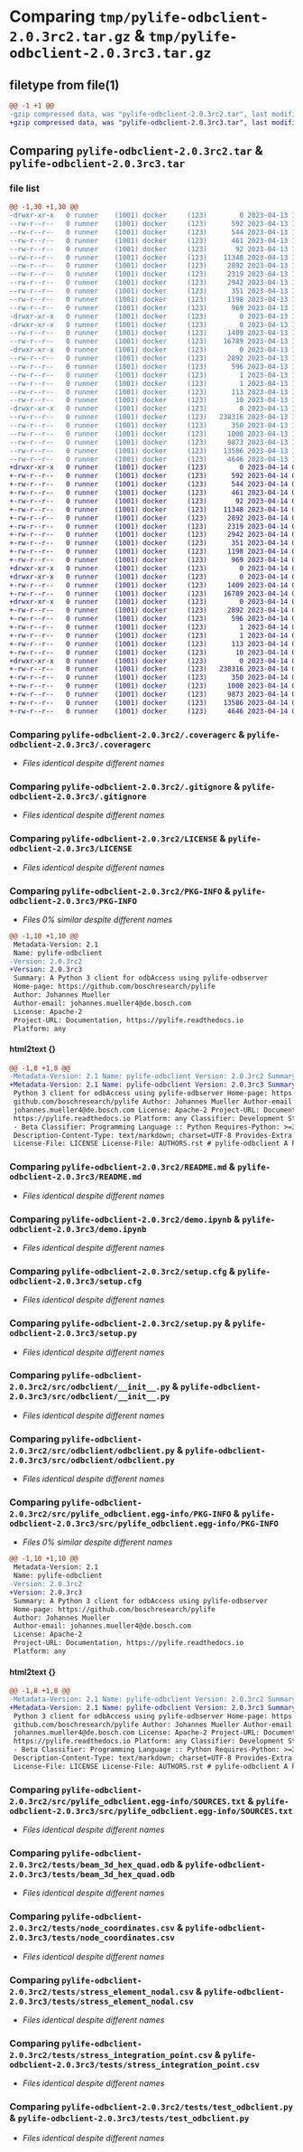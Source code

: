 # Comparing `tmp/pylife-odbclient-2.0.3rc2.tar.gz` & `tmp/pylife-odbclient-2.0.3rc3.tar.gz`

## filetype from file(1)

```diff
@@ -1 +1 @@
-gzip compressed data, was "pylife-odbclient-2.0.3rc2.tar", last modified: Thu Apr 13 11:11:21 2023, max compression
+gzip compressed data, was "pylife-odbclient-2.0.3rc3.tar", last modified: Fri Apr 14 08:12:11 2023, max compression
```

## Comparing `pylife-odbclient-2.0.3rc2.tar` & `pylife-odbclient-2.0.3rc3.tar`

### file list

```diff
@@ -1,30 +1,30 @@
-drwxr-xr-x   0 runner    (1001) docker     (123)        0 2023-04-13 11:11:21.920126 pylife-odbclient-2.0.3rc2/
--rw-r--r--   0 runner    (1001) docker     (123)      592 2023-04-13 11:11:18.000000 pylife-odbclient-2.0.3rc2/.coveragerc
--rw-r--r--   0 runner    (1001) docker     (123)      544 2023-04-13 11:11:18.000000 pylife-odbclient-2.0.3rc2/.gitignore
--rw-r--r--   0 runner    (1001) docker     (123)      461 2023-04-13 11:11:18.000000 pylife-odbclient-2.0.3rc2/.readthedocs.yml
--rw-r--r--   0 runner    (1001) docker     (123)       92 2023-04-13 11:11:18.000000 pylife-odbclient-2.0.3rc2/AUTHORS.rst
--rw-r--r--   0 runner    (1001) docker     (123)    11348 2023-04-13 11:11:18.000000 pylife-odbclient-2.0.3rc2/LICENSE
--rw-r--r--   0 runner    (1001) docker     (123)     2892 2023-04-13 11:11:21.920126 pylife-odbclient-2.0.3rc2/PKG-INFO
--rw-r--r--   0 runner    (1001) docker     (123)     2319 2023-04-13 11:11:18.000000 pylife-odbclient-2.0.3rc2/README.md
--rw-r--r--   0 runner    (1001) docker     (123)     2942 2023-04-13 11:11:18.000000 pylife-odbclient-2.0.3rc2/demo.ipynb
--rw-r--r--   0 runner    (1001) docker     (123)      351 2023-04-13 11:11:18.000000 pylife-odbclient-2.0.3rc2/pyproject.toml
--rw-r--r--   0 runner    (1001) docker     (123)     1198 2023-04-13 11:11:21.920126 pylife-odbclient-2.0.3rc2/setup.cfg
--rw-r--r--   0 runner    (1001) docker     (123)      969 2023-04-13 11:11:18.000000 pylife-odbclient-2.0.3rc2/setup.py
-drwxr-xr-x   0 runner    (1001) docker     (123)        0 2023-04-13 11:11:21.916126 pylife-odbclient-2.0.3rc2/src/
-drwxr-xr-x   0 runner    (1001) docker     (123)        0 2023-04-13 11:11:21.916126 pylife-odbclient-2.0.3rc2/src/odbclient/
--rw-r--r--   0 runner    (1001) docker     (123)     1409 2023-04-13 11:11:18.000000 pylife-odbclient-2.0.3rc2/src/odbclient/__init__.py
--rw-r--r--   0 runner    (1001) docker     (123)    16789 2023-04-13 11:11:18.000000 pylife-odbclient-2.0.3rc2/src/odbclient/odbclient.py
-drwxr-xr-x   0 runner    (1001) docker     (123)        0 2023-04-13 11:11:21.916126 pylife-odbclient-2.0.3rc2/src/pylife_odbclient.egg-info/
--rw-r--r--   0 runner    (1001) docker     (123)     2892 2023-04-13 11:11:21.000000 pylife-odbclient-2.0.3rc2/src/pylife_odbclient.egg-info/PKG-INFO
--rw-r--r--   0 runner    (1001) docker     (123)      596 2023-04-13 11:11:21.000000 pylife-odbclient-2.0.3rc2/src/pylife_odbclient.egg-info/SOURCES.txt
--rw-r--r--   0 runner    (1001) docker     (123)        1 2023-04-13 11:11:21.000000 pylife-odbclient-2.0.3rc2/src/pylife_odbclient.egg-info/dependency_links.txt
--rw-r--r--   0 runner    (1001) docker     (123)        1 2023-04-13 11:11:21.000000 pylife-odbclient-2.0.3rc2/src/pylife_odbclient.egg-info/not-zip-safe
--rw-r--r--   0 runner    (1001) docker     (123)      113 2023-04-13 11:11:21.000000 pylife-odbclient-2.0.3rc2/src/pylife_odbclient.egg-info/requires.txt
--rw-r--r--   0 runner    (1001) docker     (123)       10 2023-04-13 11:11:21.000000 pylife-odbclient-2.0.3rc2/src/pylife_odbclient.egg-info/top_level.txt
-drwxr-xr-x   0 runner    (1001) docker     (123)        0 2023-04-13 11:11:21.920126 pylife-odbclient-2.0.3rc2/tests/
--rw-r--r--   0 runner    (1001) docker     (123)   238316 2023-04-13 11:11:18.000000 pylife-odbclient-2.0.3rc2/tests/beam_3d_hex_quad.odb
--rw-r--r--   0 runner    (1001) docker     (123)      350 2023-04-13 11:11:18.000000 pylife-odbclient-2.0.3rc2/tests/connectivity.csv
--rw-r--r--   0 runner    (1001) docker     (123)     1000 2023-04-13 11:11:18.000000 pylife-odbclient-2.0.3rc2/tests/node_coordinates.csv
--rw-r--r--   0 runner    (1001) docker     (123)     9873 2023-04-13 11:11:18.000000 pylife-odbclient-2.0.3rc2/tests/stress_element_nodal.csv
--rw-r--r--   0 runner    (1001) docker     (123)    13586 2023-04-13 11:11:18.000000 pylife-odbclient-2.0.3rc2/tests/stress_integration_point.csv
--rw-r--r--   0 runner    (1001) docker     (123)     4646 2023-04-13 11:11:18.000000 pylife-odbclient-2.0.3rc2/tests/test_odbclient.py
+drwxr-xr-x   0 runner    (1001) docker     (123)        0 2023-04-14 08:12:11.478937 pylife-odbclient-2.0.3rc3/
+-rw-r--r--   0 runner    (1001) docker     (123)      592 2023-04-14 08:11:59.000000 pylife-odbclient-2.0.3rc3/.coveragerc
+-rw-r--r--   0 runner    (1001) docker     (123)      544 2023-04-14 08:11:59.000000 pylife-odbclient-2.0.3rc3/.gitignore
+-rw-r--r--   0 runner    (1001) docker     (123)      461 2023-04-14 08:11:59.000000 pylife-odbclient-2.0.3rc3/.readthedocs.yml
+-rw-r--r--   0 runner    (1001) docker     (123)       92 2023-04-14 08:11:59.000000 pylife-odbclient-2.0.3rc3/AUTHORS.rst
+-rw-r--r--   0 runner    (1001) docker     (123)    11348 2023-04-14 08:11:59.000000 pylife-odbclient-2.0.3rc3/LICENSE
+-rw-r--r--   0 runner    (1001) docker     (123)     2892 2023-04-14 08:12:11.478937 pylife-odbclient-2.0.3rc3/PKG-INFO
+-rw-r--r--   0 runner    (1001) docker     (123)     2319 2023-04-14 08:11:59.000000 pylife-odbclient-2.0.3rc3/README.md
+-rw-r--r--   0 runner    (1001) docker     (123)     2942 2023-04-14 08:11:59.000000 pylife-odbclient-2.0.3rc3/demo.ipynb
+-rw-r--r--   0 runner    (1001) docker     (123)      351 2023-04-14 08:11:59.000000 pylife-odbclient-2.0.3rc3/pyproject.toml
+-rw-r--r--   0 runner    (1001) docker     (123)     1198 2023-04-14 08:12:11.478937 pylife-odbclient-2.0.3rc3/setup.cfg
+-rw-r--r--   0 runner    (1001) docker     (123)      969 2023-04-14 08:11:59.000000 pylife-odbclient-2.0.3rc3/setup.py
+drwxr-xr-x   0 runner    (1001) docker     (123)        0 2023-04-14 08:12:11.470937 pylife-odbclient-2.0.3rc3/src/
+drwxr-xr-x   0 runner    (1001) docker     (123)        0 2023-04-14 08:12:11.474937 pylife-odbclient-2.0.3rc3/src/odbclient/
+-rw-r--r--   0 runner    (1001) docker     (123)     1409 2023-04-14 08:11:59.000000 pylife-odbclient-2.0.3rc3/src/odbclient/__init__.py
+-rw-r--r--   0 runner    (1001) docker     (123)    16789 2023-04-14 08:11:59.000000 pylife-odbclient-2.0.3rc3/src/odbclient/odbclient.py
+drwxr-xr-x   0 runner    (1001) docker     (123)        0 2023-04-14 08:12:11.474937 pylife-odbclient-2.0.3rc3/src/pylife_odbclient.egg-info/
+-rw-r--r--   0 runner    (1001) docker     (123)     2892 2023-04-14 08:12:11.000000 pylife-odbclient-2.0.3rc3/src/pylife_odbclient.egg-info/PKG-INFO
+-rw-r--r--   0 runner    (1001) docker     (123)      596 2023-04-14 08:12:11.000000 pylife-odbclient-2.0.3rc3/src/pylife_odbclient.egg-info/SOURCES.txt
+-rw-r--r--   0 runner    (1001) docker     (123)        1 2023-04-14 08:12:11.000000 pylife-odbclient-2.0.3rc3/src/pylife_odbclient.egg-info/dependency_links.txt
+-rw-r--r--   0 runner    (1001) docker     (123)        1 2023-04-14 08:12:11.000000 pylife-odbclient-2.0.3rc3/src/pylife_odbclient.egg-info/not-zip-safe
+-rw-r--r--   0 runner    (1001) docker     (123)      113 2023-04-14 08:12:11.000000 pylife-odbclient-2.0.3rc3/src/pylife_odbclient.egg-info/requires.txt
+-rw-r--r--   0 runner    (1001) docker     (123)       10 2023-04-14 08:12:11.000000 pylife-odbclient-2.0.3rc3/src/pylife_odbclient.egg-info/top_level.txt
+drwxr-xr-x   0 runner    (1001) docker     (123)        0 2023-04-14 08:12:11.478937 pylife-odbclient-2.0.3rc3/tests/
+-rw-r--r--   0 runner    (1001) docker     (123)   238316 2023-04-14 08:11:59.000000 pylife-odbclient-2.0.3rc3/tests/beam_3d_hex_quad.odb
+-rw-r--r--   0 runner    (1001) docker     (123)      350 2023-04-14 08:11:59.000000 pylife-odbclient-2.0.3rc3/tests/connectivity.csv
+-rw-r--r--   0 runner    (1001) docker     (123)     1000 2023-04-14 08:11:59.000000 pylife-odbclient-2.0.3rc3/tests/node_coordinates.csv
+-rw-r--r--   0 runner    (1001) docker     (123)     9873 2023-04-14 08:11:59.000000 pylife-odbclient-2.0.3rc3/tests/stress_element_nodal.csv
+-rw-r--r--   0 runner    (1001) docker     (123)    13586 2023-04-14 08:11:59.000000 pylife-odbclient-2.0.3rc3/tests/stress_integration_point.csv
+-rw-r--r--   0 runner    (1001) docker     (123)     4646 2023-04-14 08:11:59.000000 pylife-odbclient-2.0.3rc3/tests/test_odbclient.py
```

### Comparing `pylife-odbclient-2.0.3rc2/.coveragerc` & `pylife-odbclient-2.0.3rc3/.coveragerc`

 * *Files identical despite different names*

### Comparing `pylife-odbclient-2.0.3rc2/.gitignore` & `pylife-odbclient-2.0.3rc3/.gitignore`

 * *Files identical despite different names*

### Comparing `pylife-odbclient-2.0.3rc2/LICENSE` & `pylife-odbclient-2.0.3rc3/LICENSE`

 * *Files identical despite different names*

### Comparing `pylife-odbclient-2.0.3rc2/PKG-INFO` & `pylife-odbclient-2.0.3rc3/PKG-INFO`

 * *Files 0% similar despite different names*

```diff
@@ -1,10 +1,10 @@
 Metadata-Version: 2.1
 Name: pylife-odbclient
-Version: 2.0.3rc2
+Version: 2.0.3rc3
 Summary: A Python 3 client for odbAccess using pylife-odbserver
 Home-page: https://github.com/boschresearch/pylife
 Author: Johannes Mueller
 Author-email: johannes.mueller4@de.bosch.com
 License: Apache-2
 Project-URL: Documentation, https://pylife.readthedocs.io
 Platform: any
```

#### html2text {}

```diff
@@ -1,8 +1,8 @@
-Metadata-Version: 2.1 Name: pylife-odbclient Version: 2.0.3rc2 Summary: A
+Metadata-Version: 2.1 Name: pylife-odbclient Version: 2.0.3rc3 Summary: A
 Python 3 client for odbAccess using pylife-odbserver Home-page: https://
 github.com/boschresearch/pylife Author: Johannes Mueller Author-email:
 johannes.mueller4@de.bosch.com License: Apache-2 Project-URL: Documentation,
 https://pylife.readthedocs.io Platform: any Classifier: Development Status :: 4
 - Beta Classifier: Programming Language :: Python Requires-Python: >=3
 Description-Content-Type: text/markdown; charset=UTF-8 Provides-Extra: testing
 License-File: LICENSE License-File: AUTHORS.rst # pylife-odbclient A Python 3
```

### Comparing `pylife-odbclient-2.0.3rc2/README.md` & `pylife-odbclient-2.0.3rc3/README.md`

 * *Files identical despite different names*

### Comparing `pylife-odbclient-2.0.3rc2/demo.ipynb` & `pylife-odbclient-2.0.3rc3/demo.ipynb`

 * *Files identical despite different names*

### Comparing `pylife-odbclient-2.0.3rc2/setup.cfg` & `pylife-odbclient-2.0.3rc3/setup.cfg`

 * *Files identical despite different names*

### Comparing `pylife-odbclient-2.0.3rc2/setup.py` & `pylife-odbclient-2.0.3rc3/setup.py`

 * *Files identical despite different names*

### Comparing `pylife-odbclient-2.0.3rc2/src/odbclient/__init__.py` & `pylife-odbclient-2.0.3rc3/src/odbclient/__init__.py`

 * *Files identical despite different names*

### Comparing `pylife-odbclient-2.0.3rc2/src/odbclient/odbclient.py` & `pylife-odbclient-2.0.3rc3/src/odbclient/odbclient.py`

 * *Files identical despite different names*

### Comparing `pylife-odbclient-2.0.3rc2/src/pylife_odbclient.egg-info/PKG-INFO` & `pylife-odbclient-2.0.3rc3/src/pylife_odbclient.egg-info/PKG-INFO`

 * *Files 0% similar despite different names*

```diff
@@ -1,10 +1,10 @@
 Metadata-Version: 2.1
 Name: pylife-odbclient
-Version: 2.0.3rc2
+Version: 2.0.3rc3
 Summary: A Python 3 client for odbAccess using pylife-odbserver
 Home-page: https://github.com/boschresearch/pylife
 Author: Johannes Mueller
 Author-email: johannes.mueller4@de.bosch.com
 License: Apache-2
 Project-URL: Documentation, https://pylife.readthedocs.io
 Platform: any
```

#### html2text {}

```diff
@@ -1,8 +1,8 @@
-Metadata-Version: 2.1 Name: pylife-odbclient Version: 2.0.3rc2 Summary: A
+Metadata-Version: 2.1 Name: pylife-odbclient Version: 2.0.3rc3 Summary: A
 Python 3 client for odbAccess using pylife-odbserver Home-page: https://
 github.com/boschresearch/pylife Author: Johannes Mueller Author-email:
 johannes.mueller4@de.bosch.com License: Apache-2 Project-URL: Documentation,
 https://pylife.readthedocs.io Platform: any Classifier: Development Status :: 4
 - Beta Classifier: Programming Language :: Python Requires-Python: >=3
 Description-Content-Type: text/markdown; charset=UTF-8 Provides-Extra: testing
 License-File: LICENSE License-File: AUTHORS.rst # pylife-odbclient A Python 3
```

### Comparing `pylife-odbclient-2.0.3rc2/src/pylife_odbclient.egg-info/SOURCES.txt` & `pylife-odbclient-2.0.3rc3/src/pylife_odbclient.egg-info/SOURCES.txt`

 * *Files identical despite different names*

### Comparing `pylife-odbclient-2.0.3rc2/tests/beam_3d_hex_quad.odb` & `pylife-odbclient-2.0.3rc3/tests/beam_3d_hex_quad.odb`

 * *Files identical despite different names*

### Comparing `pylife-odbclient-2.0.3rc2/tests/node_coordinates.csv` & `pylife-odbclient-2.0.3rc3/tests/node_coordinates.csv`

 * *Files identical despite different names*

### Comparing `pylife-odbclient-2.0.3rc2/tests/stress_element_nodal.csv` & `pylife-odbclient-2.0.3rc3/tests/stress_element_nodal.csv`

 * *Files identical despite different names*

### Comparing `pylife-odbclient-2.0.3rc2/tests/stress_integration_point.csv` & `pylife-odbclient-2.0.3rc3/tests/stress_integration_point.csv`

 * *Files identical despite different names*

### Comparing `pylife-odbclient-2.0.3rc2/tests/test_odbclient.py` & `pylife-odbclient-2.0.3rc3/tests/test_odbclient.py`

 * *Files identical despite different names*

